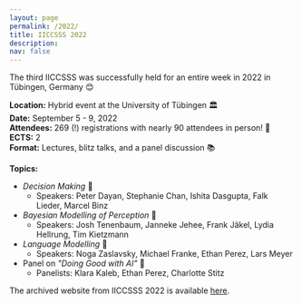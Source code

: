 ```yaml
---
layout: page
permalink: /2022/
title: IICCSSS 2022
description: 
nav: false
---
```

The third IICCSSS was successfully held for an entire week in 2022 in Tübingen, Germany 😊

**Location:** Hybrid event at the University of Tübingen 🏛️  
**Date:** September 5 - 9, 2022  
**Attendees:** 269 (!) registrations with nearly 90 attendees in person! 🎉  
**ECTS:** 2  
**Format:** Lectures, blitz talks, and a panel discussion 📚  

**Topics:**  
- _Decision Making_ 🤔  
    - Speakers: Peter Dayan, Stephanie Chan, Ishita Dasgupta, Falk Lieder, Marcel Binz
- _Bayesian Modelling of Perception_ 🔮  
    - Speakers: Josh Tenenbaum, Janneke Jehee, Frank Jäkel, Lydia Hellrung, Tim Kietzmann
- _Language Modelling_ 📝  
    - Speakers: Noga Zaslavsky, Michael Franke, Ethan Perez, Lars Meyer  
- Panel on _"Doing Good with AI"_ 🌟  
    - Panelists: Klara Kaleb, Ethan Perez, Charlotte Stitz

The archived website from IICCSSS 2022 is available [here](https://kirchner-jan.github.io/IICCSSS/).
